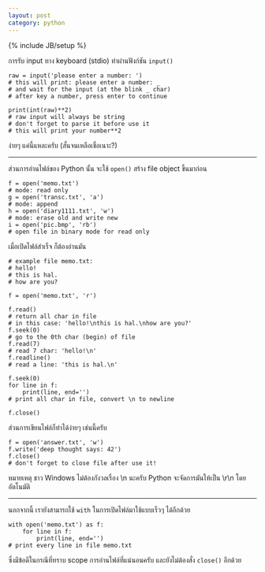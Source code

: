 ```yaml
---
layout: post
category: python
---
```

{% include JB/setup %}

การรับ input ทาง keyboard (stdio) ทำผ่านฟังก์ชัน `input()`

    raw = input('please enter a number: ')
    # this will print: please enter a number: _
    # and wait for the input (at the blink _ char)
    # after key a number, press enter to continue

    print(int(raw)**2)
    # raw input will always be string
    # don't forget to parse it before use it
    # this will print your number**2

ง่ายๆ แค่นี้แหละครับ (สั้นจนเหลือเชื่อเนาะ?)

---

ส่วนการอ่านไฟล์ของ Python นั้น จะใช้ `open()` สร้าง file object ขึ้นมาก่อน

    f = open('memo.txt')
    # mode: read only
    g = open('transc.txt', 'a')
    # mode: append
    h = open('diary1111.txt', 'w')
    # mode: erase old and write new
    i = open('pic.bmp', 'rb')
    # open file in binary mode for read only

เมื่อเปิดไฟล์สำเร็จ ก็ต้องอ่านมัน

    # example file memo.txt:
    # hello!
    # this is hal.
    # how are you?

    f = open('memo.txt', 'r')

    f.read()
    # return all char in file
    # in this case: 'hello!\nthis is hal.\nhow are you?'
    f.seek(0)
    # go to the 0th char (begin) of file
    f.read(7)
    # read 7 char: 'hello!\n'
    f.readline()
    # read a line: 'this is hal.\n'

    f.seek(0)
    for line in f:
        print(line, end='')
    # print all char in file, convert \n to newline

    f.close()

ส่วนการเขียนไฟล์ก็ทำได้ง่ายๆ เช่นนี้ครับ

    f = open('answer.txt', 'w')
    f.write('deep thought says: 42')
    f.close()
    # don't forget to close file after use it!

หมายเหตุ ชาว Windows ไม่ต้องกังวลเรื่อง \n นะครับ Python จะจัดการมันให้เป็น \r\n โดยอัตโนมัติ

---

นอกจากนี้ เรายังสามารถใช้ `with` ในการเปิดไฟล์มาใช้แบบเร็วๆ ได้อีกด้วย

    with open('memo.txt') as f:
        for line in f:
            print(line, end='')
    # print every line in file memo.txt

ซึ่งมีข้อดีในกรณีที่ทราบ scope การอ่านไฟล์ที่แน่นอนครับ และยังไม่ต้องสั่ง `close()` อีกด้วย
